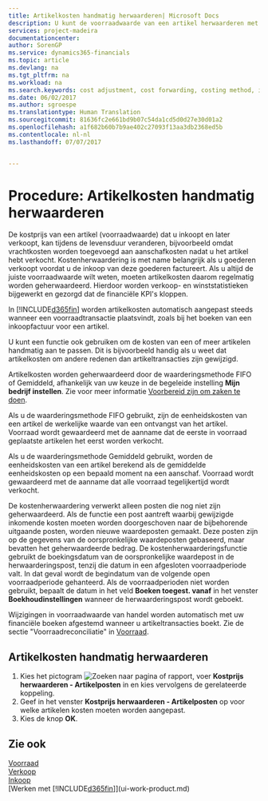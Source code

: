 ```yaml
---
title: Artikelkosten handmatig herwaarderen| Microsoft Docs
description: U kunt de voorraadwaarde van een artikel herwaarderen met de waarderingsmethoden FIFO of Gemiddeld, bijvoorbeeld als de kosten van een artikel veranderen om andere redenen dan transacties.
services: project-madeira
documentationcenter: 
author: SorenGP
ms.service: dynamics365-financials
ms.topic: article
ms.devlang: na
ms.tgt_pltfrm: na
ms.workload: na
ms.search.keywords: cost adjustment, cost forwarding, costing method, inventory valuation, costing
ms.date: 06/02/2017
ms.author: sgroespe
ms.translationtype: Human Translation
ms.sourcegitcommit: 81636fc2e661bd9b07c54da1cd5d0d27e30d01a2
ms.openlocfilehash: a1f682b60b7b9ae402c27093f13aa3db2368ed5b
ms.contentlocale: nl-nl
ms.lasthandoff: 07/07/2017


---
```

# <a name="how-to-adjust-item-costs-manually"></a>Procedure: Artikelkosten handmatig herwaarderen
De kostprijs van een artikel (voorraadwaarde) dat u inkoopt en later verkoopt, kan tijdens de levensduur veranderen, bijvoorbeeld omdat vrachtkosten worden toegevoegd aan aanschafkosten nadat u het artikel hebt verkocht. Kostenherwaardering is met name belangrijk als u goederen verkoopt voordat u de inkoop van deze goederen factureert. Als u altijd de juiste voorraadwaarde wilt weten, moeten artikelkosten daarom regelmatig worden geherwaardeerd. Hierdoor worden verkoop- en winststatistieken bijgewerkt en gezorgd dat de financiële KPI's kloppen.

In [!INCLUDE[d365fin](includes/d365fin_md.md)] worden artikelkosten automatisch aangepast steeds wanneer een voorraadtransactie plaatsvindt, zoals bij het boeken van een inkoopfactuur voor een artikel.

U kunt een functie ook gebruiken om de kosten van een of meer artikelen handmatig aan te passen. Dit is bijvoorbeeld handig als u weet dat artikelkosten om andere redenen dan artikeltransacties zijn gewijzigd.

Artikelkosten worden geherwaardeerd door de waarderingsmethode FIFO of Gemiddeld, afhankelijk van uw keuze in de begeleide instelling **Mijn bedrijf instellen**. Zie voor meer informatie [Voorbereid zijn om zaken te doen](ui-get-ready-business.md).  

Als u de waarderingsmethode FIFO gebruikt, zijn de eenheidskosten van een artikel de werkelijke waarde van een ontvangst van het artikel. Voorraad wordt gewaardeerd met de aanname dat de eerste in voorraad geplaatste artikelen het eerst worden verkocht.

Als u de waarderingsmethode Gemiddeld gebruikt, worden de eenheidskosten van een artikel berekend als de gemiddelde eenheidskosten op een bepaald moment na een aanschaf. Voorraad wordt gewaardeerd met de aanname dat alle voorraad tegelijkertijd wordt verkocht.

De kostenherwaardering verwerkt alleen posten die nog niet zijn geherwaardeerd. Als de functie een post aantreft waarbij gewijzigde inkomende kosten moeten worden doorgeschoven naar de bijbehorende uitgaande posten, worden nieuwe waardeposten gemaakt. Deze posten zijn op de gegevens van de oorspronkelijke waardeposten gebaseerd, maar bevatten het geherwaardeerde bedrag. De kostenherwaarderingsfunctie gebruikt de boekingsdatum van de oorspronkelijke waardepost in de herwaarderingspost, tenzij die datum in een afgesloten voorraadperiode valt. In dat geval wordt de begindatum van de volgende open voorraadperiode gehanteerd. Als de voorraadperioden niet worden gebruikt, bepaalt de datum in het veld **Boeken toegest. vanaf** in het venster **Boekhoudinstellingen** wanneer de herwaarderingspost wordt geboekt.

Wijzigingen in voorraadwaarde van handel worden automatisch met uw financiële boeken afgestemd wanneer u artikeltransacties boekt. Zie de sectie "Voorraadreconciliatie" in [Voorraad](inventory-manage-inventory.md).

## <a name="to-adjust-item-costs-manually"></a>Artikelkosten handmatig herwaarderen
1. Kies het pictogram ![Zoeken naar pagina of rapport](media/ui-search/search_small.png "pictogram Zoeken naar pagina of rapport"), voer **Kostprijs herwaarderen - Artikelposten** in en kies vervolgens de gerelateerde koppeling.
2. Geef in het venster **Kostprijs herwaarderen - Artikelposten** op voor welke artikelen kosten moeten worden aangepast.
3. Kies de knop **OK**.

## <a name="see-also"></a>Zie ook
[Voorraad](inventory-manage-inventory.md)  
[Verkoop](sales-manage-sales.md)  
[Inkoop](purchasing-manage-purchasing.md)  
[Werken met [!INCLUDE[d365fin](includes/d365fin_md.md)]](ui-work-product.md)

